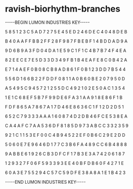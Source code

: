 # ravish-biorhythm-branches

-----BEGIN LUMON INDUSTRIES KEY-----

5 8 5 1 2 3 C 5 A D 7 2 7 5 E 4 5 E D 2 4 6 D E C 4 0 4 8 D E B

B 4 0 A A F F B B 2 F F 2 8 F 9 8 7 F B E B F 1 4 B D D A D 9 A

9 D 6 B 9 A 3 F D 0 4 D A 1 E 5 9 C 1 F 1 C 4 B 7 B 7 4 F 4 E A

8 2 E E C E 7 E 5 D 3 3 D 3 4 9 F B 1 B 4 E A F E 8 C 0 B 4 2 A

E 7 1 4 A E F 0 B 0 8 C B 8 A D 8 6 1 F 0 B 1 2 3 D D 7 B 5 4 4

5 5 6 D 1 6 6 B 2 2 F D D F 0 8 1 1 A 0 B 6 0 B E 2 0 7 9 5 0 D

A 5 4 9 5 C 9 4 5 7 2 1 2 5 5 D C 4 9 2 1 0 2 E 5 0 A C 1 3 5 4

1 E 1 C 6 8 E F 5 B 7 F 9 9 D E 6 F A 3 1 A A 9 1 8 E 8 6 F 1 B

F D F 8 6 5 A 7 8 6 7 A 1 7 D 4 6 E 8 6 3 6 C 1 F 1 2 D 2 D 5 1

6 5 2 C 7 9 3 3 3 A A A 1 6 0 8 7 4 D 2 D B 4 6 F C E 5 3 8 E A

C A 4 A F C 7 A A 5 3 6 D F 8 1 8 5 D 9 7 3 A B C C 3 3 2 3 5 9

9 2 1 C 1 1 5 3 E F 0 0 C 4 B 9 4 5 2 2 E F 0 B 6 C 2 9 E 2 D D

5 0 6 0 E 7 E 9 6 4 6 D 1 7 7 C 3 B 6 F A 4 8 9 C C 6 B 4 8 8 8

9 A B B E 6 1 9 2 6 C B 3 D F C F 1 7 B 3 E 3 A 7 4 2 0 6 1 8 7

1 2 9 3 2 7 F 0 6 F 5 9 3 3 9 3 E E 4 0 B F D B 6 0 F 4 2 7 1 E

6 0 A 3 E 7 5 5 2 9 4 C 5 7 C 5 9 D F E 3 8 A 8 A 1 E 1 B 4 2 3

-----END LUMON INDUSTRIES KEY-----
